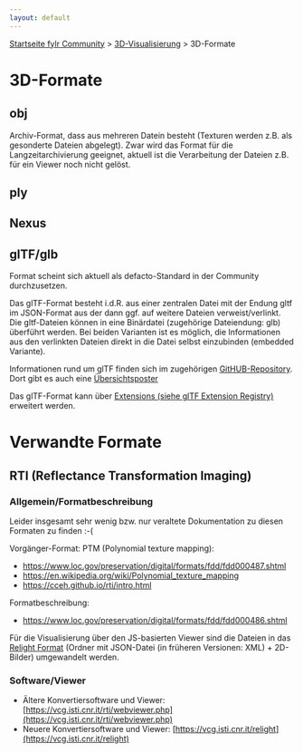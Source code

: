 ```yaml
---
layout: default
---
```


[Startseite fylr Community](/) &gt; [3D-Visualisierung](/3d/) &gt; 3D-Formate

# 3D-Formate

## obj
Archiv-Format, dass aus mehreren Datein besteht (Texturen werden z.B. als gesonderte Dateien abgelegt). Zwar wird das Format für die Langzeitarchivierung geeignet, aktuell ist die Verarbeitung der Dateien z.B. für ein Viewer noch nicht gelöst.

## ply

## Nexus

## glTF/glb
Format scheint sich aktuell als defacto-Standard in der Community durchzusetzen.

Das glTF-Format besteht i.d.R. aus einer zentralen Datei mit der Endung gltf im JSON-Format aus der dann ggf. auf weitere Dateien verweist/verlinkt. Die gltf-Dateien können in eine Binärdatei (zugehörige Dateiendung: glb) überführt werden. Bei beiden Varianten ist es möglich, die Informationen aus den verlinkten Dateien direkt in die Datei selbst einzubinden (embedded Variante).

Informationen rund um glTF finden sich im zugehörigen [GitHUB-Repository](https://github.com/KhronosGroup/glTF). Dort gibt es auch eine [Übersichtsposter](https://www.khronos.org/files/gltf20-reference-guide.pdf)

Das glTF-Format kann über [Extensions (siehe glTF Extension Registry)](https://github.com/KhronosGroup/glTF/blob/main/extensions/README.md) erweitert werden.

# Verwandte Formate

## RTI (Reflectance Transformation Imaging)

### Allgemein/Formatbeschreibung

Leider insgesamt sehr wenig bzw. nur veraltete Dokumentation zu diesen Formaten zu finden :-(

Vorgänger-Format: PTM (Polynomial texture mapping):
 * https://www.loc.gov/preservation/digital/formats/fdd/fdd000487.shtml
 * https://en.wikipedia.org/wiki/Polynomial_texture_mapping
 * https://cceh.github.io/rti/intro.html

Formatbeschreibung:
 * https://www.loc.gov/preservation/digital/formats/fdd/fdd000486.shtml

Für die Visualisierung über den JS-basierten Viewer sind die Dateien in das [Relight Format](https://vcg.isti.cnr.it/relight/#format) (Ordner mit JSON-Datei (in früheren Versionen: XML) + 2D-Bilder) umgewandelt werden.

### Software/Viewer

 * Ältere Konvertiersoftware und Viewer: [https://vcg.isti.cnr.it/rti/webviewer.php](https://vcg.isti.cnr.it/rti/webviewer.php)
 * Neuere Konvertiersoftware und Viewer: [https://vcg.isti.cnr.it/relight](https://vcg.isti.cnr.it/relight)

